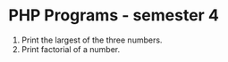# PHP Programs - semester 4
1. Print the largest of the three numbers.
2. Print factorial of a number.
